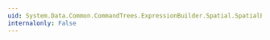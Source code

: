 ```yaml
---
uid: System.Data.Common.CommandTrees.ExpressionBuilder.Spatial.SpatialEdmFunctions.GeometryPolygonFromBinary(System.Data.Common.CommandTrees.DbExpression,System.Data.Common.CommandTrees.DbExpression)
internalonly: False
---
```

